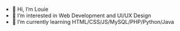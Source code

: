 - 👋 Hi, I’m Louie
- 👀 I’m interested in Web Development and UI/UX Design
- 🌱 I’m currently learning HTML/CSS/JS/MySQL/PHP/Python/Java

<!---
marklouie019/marklouie019 is a ✨ special ✨ repository because its `README.md` (this file) appears on your GitHub profile.
You can click the Preview link to take a look at your changes.
--->
